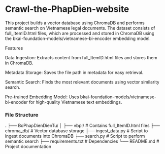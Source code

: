 # Crawl-the-PhapDien-website
This project builds a vector database using ChromaDB and performs semantic search on Vietnamese legal documents. The dataset consists of full_ItemID.html files, which are processed and stored in ChromaDB using the bkai-foundation-models/vietnamese-bi-encoder embedding model.

Features

Data Ingestion: Extracts content from full_ItemID.html files and stores them in ChromaDB.

Metadata Storage: Saves the file path in metadata for easy retrieval.

Semantic Search: Finds the most relevant documents using vector similarity search.

Pre-trained Embedding Model: Uses bkai-foundation-models/vietnamese-bi-encoder for high-quality Vietnamese text embeddings.
### File Structure
.
├── BoPhapDienDienTu/
│   ├── vbpl/  # Contains full_ItemID.html files
├── chroma_db/  # Vector database storage
├── ingest_data.py  # Script to ingest documents into ChromaDB
├── search.py  # Script to perform semantic search
├── requirements.txt  # Dependencies
└── README.md  # Project documentation
